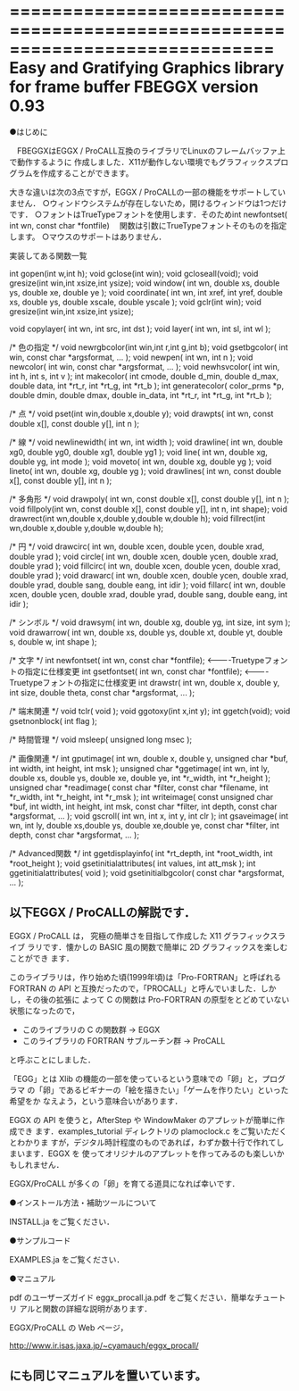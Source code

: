 =============================================================================
               Easy and Gratifying Graphics library for frame buffer
                       FBEGGX  version 0.93
=============================================================================

●はじめに

　FBEGGXはEGGX / ProCALL互換のライブラリでLinuxのフレームバッファ上で動作するように
作成しました．X11が動作しない環境でもグラフィックスプログラムを作成することができます。

大きな違いは次の3点ですが，EGGX / ProCALLの一部の機能をサポートしていません．
○ウィンドウシステムが存在しないため，開けるウィンドウは1つだけです．
○フォントはTrueTypeフォントを使用します．そのためint newfontset( int wn, const char *fontfile)
　関数は引数にTrueTypeフォントそのものを指定します。
○マウスのサポートはありません．

実装してある関数一覧

int gopen(int w,int h);
void gclose(int win);
void gcloseall(void);
void gresize(int win,int xsize,int ysize);
void window( int wn, double xs, double ys, double xe, double ye );
void coordinate( int wn, int xref, int yref,
		      double xs, double ys, double xscale, double yscale );
void gclr(int win);
void gresize(int win,int xsize,int ysize);

void copylayer( int wn, int src, int dst );
void layer( int wn, int sl, int wl );

/* 色の指定 */
void newrgbcolor(int win,int r,int g,int b);
void gsetbgcolor( int win, const char *argsformat, ... );
void newpen( int wn, int n );
void newcolor( int win, const char *argsformat, ... );
void newhsvcolor( int win, int h, int s, int v );
int makecolor( int cmode, double d_min, double d_max, double data,
		    int *rt_r, int *rt_g, int *rt_b );
int generatecolor( color_prms *p, double dmin, double dmax,
			double in_data, int *rt_r, int *rt_g, int *rt_b );
            
/* 点 */
void pset(int win,double x,double y);
void drawpts( int wn, const double x[], const double y[], int n );

/* 線 */
void newlinewidth( int wn, int width );
void drawline( int wn, double xg0, double yg0, double xg1, double yg1 );
void line( int wn, double xg, double yg, int mode );
void moveto( int wn, double xg, double yg );
void lineto( int wn, double xg, double yg );
void drawlines( int wn, const double x[], const double y[], int n );

/* 多角形 */
void drawpoly( int wn, const double x[], const double y[], int n );
void fillpoly(int wn, const double x[], const double y[], int n, int shape);
void drawrect(int wn,double x,double y,double w,double h);
void fillrect(int wn,double x,double y,double w,double h);

/* 円 */
void drawcirc( int wn, double xcen, double ycen, double xrad, double yrad );
void circle( int wn, double xcen, double ycen, double xrad, double yrad );
void fillcirc( int wn, double xcen, double ycen, double xrad, double yrad );
void drawarc( int wn, double xcen, double ycen, double xrad, 
		double yrad, double sang, double eang, int idir );
void fillarc( int wn, double xcen, double ycen, double xrad, 
		double yrad, double sang, double eang, int idir );

/* シンボル */
void drawsym( int wn, double xg, double yg, int size, int sym );
void drawarrow( int wn, double xs, double ys, double xt, double yt, 
		     double s, double w, int shape );

/* 文字 */
int newfontset( int wn, const char *fontfile);    <----Truetypeフォントの指定に仕様変更
int gsetfontset( int wn, const char *fontfile);   <----Truetypeフォントの指定に仕様変更
int drawstr( int wn, double x, double y, int size, double theta,
		  const char *argsformat, ... );

/* 端末関連 */
void tclr( void );
void ggotoxy(int x,int y);
int ggetch(void);
void gsetnonblock( int flag );

/* 時間管理 */
void msleep( unsigned long msec );

/* 画像関連 */
int gputimage( int wn, double x, double y,
		    unsigned char *buf, int width, int height, int msk );
unsigned char *ggetimage( int wn, int ly, 
			       double xs, double ys, double xe, double ye,
			       int *r_width, int *r_height );
unsigned char *readimage( const char *filter, const char *filename,
			       int *r_width, int *r_height, int *r_msk );
int writeimage( const unsigned char *buf, int width, int height, int msk,
		   const char *filter, int depth, const char *argsformat, ... );
void gscroll( int wn, int x, int y, int clr );
int gsaveimage( int wn, int ly, double xs,double ys, double xe,double ye,
		   const char *filter, int depth, const char *argsformat, ... );
           
/* Advanced関数 */
int ggetdisplayinfo( int *rt_depth, int *root_width, int *root_height );
void gsetinitialattributes( int values, int att_msk );
int ggetinitialattributes( void );
void gsetinitialbgcolor( const char *argsformat, ... );




以下EGGX / ProCALLの解説です．
-----------------------------------------------------------
  EGGX / ProCALL は， 究極の簡単さを目指して作成した X11 グラフィックスライブ
ラリです．懐かしの BASIC 風の関数で簡単に 2D グラフィックスを楽しむことができ
ます．

  このライブラリは，作り始めた頃(1999年頃)は「Pro-FORTRAN」と呼ばれる FORTRAN
の API と互換だったので，「PROCALL」と呼んでいました．しかし，その後の拡張に
よって C の関数は Pro-FORTRAN の原型をとどめていない状態になったので，

 - このライブラリの C の関数群 -> EGGX
 - このライブラリの FORTRAN サブルーチン群 -> ProCALL

と呼ぶことにしました．

 「EGG」とは Xlib の機能の一部を使っているという意味での「卵」と，プログラマ
の「卵」であるビギナーの「絵を描きたい」「ゲームを作りたい」といった希望をか
なえよう，という意味合いがあります．

  EGGX の API を使うと，AfterStep や WindowMaker のアプレットが簡単に作成でき
ます．examples_tutorial ディレクトリの plamoclock.c をご覧いただくとわかりま
すが，デジタル時計程度のものであれば，わずか数十行で作れてしまいます．EGGX を
使ってオリジナルのアプレットを作ってみるのも楽しいかもしれません．

  EGGX/ProCALL が多くの「卵」を育てる道具になれば幸いです．


●インストール方法・補助ツールについて

  INSTALL.ja をご覧ください．


●サンプルコード

  EXAMPLES.ja をご覧ください．


●マニュアル

  pdf のユーザーズガイド eggx_procall.ja.pdf をご覧ください．簡単なチュートリ
アルと関数の詳細な説明があります．

  EGGX/ProCALL の Web ページ，

  http://www.ir.isas.jaxa.jp/~cyamauch/eggx_procall/

  にも同じマニュアルを置いています。
-----------------------------------------------------------------



